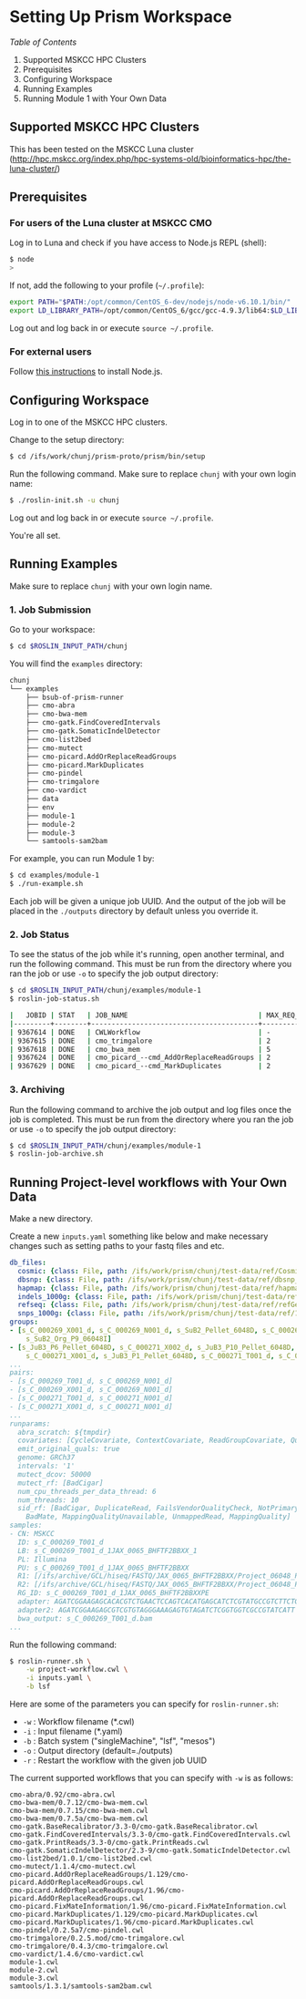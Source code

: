# Setting Up Prism Workspace

*Table of Contents*

1. Supported MSKCC HPC Clusters
1. Prerequisites
1. Configuring Workspace
1. Running Examples
1. Running Module 1 with Your Own Data

## Supported MSKCC HPC Clusters

This has been tested on the MSKCC Luna cluster (http://hpc.mskcc.org/index.php/hpc-systems-old/bioinformatics-hpc/the-luna-cluster/)

## Prerequisites

### For users of the Luna cluster at MSKCC CMO

Log in to Luna and check if you have access to Node.js REPL (shell):

```bash
$ node
>
```

If not, add the following to your profile (`~/.profile`):

```bash
export PATH="$PATH:/opt/common/CentOS_6-dev/nodejs/node-v6.10.1/bin/"
export LD_LIBRARY_PATH=/opt/common/CentOS_6/gcc/gcc-4.9.3/lib64:$LD_LIBRARY_PATH
```

Log out and log back in or execute `source ~/.profile`.

### For external users

Follow [this instructions](./prerequisites.md) to install Node.js.

## Configuring Workspace

Log in to one of the MSKCC HPC clusters.

Change to the setup directory:

```bash
$ cd /ifs/work/chunj/prism-proto/prism/bin/setup
```

Run the following command. Make sure to replace `chunj` with your own login name:

```bash
$ ./roslin-init.sh -u chunj
```

Log out and log back in or execute `source ~/.profile`.

You're all set.

## Running Examples

Make sure to replace `chunj` with your own login name.

### 1. Job Submission

Go to your workspace:

```bash
$ cd $ROSLIN_INPUT_PATH/chunj
```

You will find the `examples` directory:

```bash
chunj
└── examples
    ├── bsub-of-prism-runner
    ├── cmo-abra
    ├── cmo-bwa-mem
    ├── cmo-gatk.FindCoveredIntervals
    ├── cmo-gatk.SomaticIndelDetector
    ├── cmo-list2bed
    ├── cmo-mutect
    ├── cmo-picard.AddOrReplaceReadGroups
    ├── cmo-picard.MarkDuplicates
    ├── cmo-pindel
    ├── cmo-trimgalore
    ├── cmo-vardict
    ├── data
    ├── env
    ├── module-1
    ├── module-2
    ├── module-3
    └── samtools-sam2bam
```

For example, you can run Module 1 by:

```bash
$ cd examples/module-1
$ ./run-example.sh
```

Each job will be given a unique job UUID. And the output of the job will be placed in the `./outputs` directory by default unless you override it. 

### 2. Job Status

To see the status of the job while it's running, open another terminal, and run the following command. This must be run from the directory where you ran the job or use `-o` to specify the job output directory:

```bash
$ cd $ROSLIN_INPUT_PATH/chunj/examples/module-1
$ roslin-job-status.sh

|   JOBID | STAT   | JOB_NAME                                | MAX_REQ_PROC   | EXEC_HOST   |
|---------+--------+-----------------------------------------+----------------+-------------|
| 9367614 | DONE   | CWLWorkflow                             | -              | u35         |
| 9367615 | DONE   | cmo_trimgalore                          | 2              | 2*u35       |
| 9367618 | DONE   | cmo_bwa_mem                             | 5              | 5*u35       |
| 9367624 | DONE   | cmo_picard_--cmd_AddOrReplaceReadGroups | 2              | 2*u35       |
| 9367629 | DONE   | cmo_picard_--cmd_MarkDuplicates         | 2              | 2*u35       |
```

### 3. Archiving

Run the following command to archive the job output and log files once the job is completed. This must be run from the directory where you ran the job or use `-o` to specify the job output directory:

```bash
$ cd $ROSLIN_INPUT_PATH/chunj/examples/module-1
$ roslin-job-archive.sh
```

## Running Project-level workflows with Your Own Data

Make a new directory.

Create a new `inputs.yaml` something like below and make necessary changes such as setting paths to your fastq files and etc.

```yaml
db_files:
  cosmic: {class: File, path: /ifs/work/prism/chunj/test-data/ref/CosmicCodingMuts_v67_b37_20131024__NDS.vcf}
  dbsnp: {class: File, path: /ifs/work/prism/chunj/test-data/ref/dbsnp_138.b37.excluding_sites_after_129.vcf}
  hapmap: {class: File, path: /ifs/work/prism/chunj/test-data/ref/hapmap_3.3.b37.vcf}
  indels_1000g: {class: File, path: /ifs/work/prism/chunj/test-data/ref/Mills_and_1000G_gold_standard.indels.b37.vcf}
  refseq: {class: File, path: /ifs/work/prism/chunj/test-data/ref/refGene_b37.sorted.txt}
  snps_1000g: {class: File, path: /ifs/work/prism/chunj/test-data/ref/1000G_phase1.snps.high_confidence.b37.vcf}
groups:
- [s_C_000269_X001_d, s_C_000269_N001_d, s_SuB2_Pellet_6048D, s_C_000269_T001_d,
    s_SuB2_Org_P9_06048I]
- [s_JuB3_P6_Pellet_6048D, s_C_000271_X002_d, s_JuB3_P10_Pellet_6048D,
    s_C_000271_X001_d, s_JuB3_P1_Pellet_6048D, s_C_000271_T001_d, s_C_000271_N001_d]
...
pairs:
- [s_C_000269_T001_d, s_C_000269_N001_d]
- [s_C_000269_X001_d, s_C_000269_N001_d]
- [s_C_000271_T001_d, s_C_000271_N001_d]
- [s_C_000271_X001_d, s_C_000271_N001_d]
...
runparams:
  abra_scratch: ${tmpdir}
  covariates: [CycleCovariate, ContextCovariate, ReadGroupCovariate, QualityScoreCovariate]
  emit_original_quals: true
  genome: GRCh37
  intervals: '1'
  mutect_dcov: 50000
  mutect_rf: [BadCigar]
  num_cpu_threads_per_data_thread: 6
  num_threads: 10
  sid_rf: [BadCigar, DuplicateRead, FailsVendorQualityCheck, NotPrimaryAlignment,
    BadMate, MappingQualityUnavailable, UnmappedRead, MappingQuality]
samples:
- CN: MSKCC
  ID: s_C_000269_T001_d
  LB: s_C_000269_T001_d_1JAX_0065_BHFTF2BBXX_1
  PL: Illumina
  PU: s_C_000269_T001_d_1JAX_0065_BHFTF2BBXX
  R1: [/ifs/archive/GCL/hiseq/FASTQ/JAX_0065_BHFTF2BBXX/Project_06048_P/Sample_DS-blorg-006-T_IGO_06048_P_7/DS-blorg-006-T_IGO_06048_P_7_S33_L004_R1_001.fastq.gz]
  R2: [/ifs/archive/GCL/hiseq/FASTQ/JAX_0065_BHFTF2BBXX/Project_06048_P/Sample_DS-blorg-006-T_IGO_06048_P_7/DS-blorg-006-T_IGO_06048_P_7_S33_L004_R2_001.fastq.gz]
  RG_ID: s_C_000269_T001_d_1JAX_0065_BHFTF2BBXXPE
  adapter: AGATCGGAAGAGCACACGTCTGAACTCCAGTCACATGAGCATCTCGTATGCCGTCTTCTGCTTG
  adapter2: AGATCGGAAGAGCGTCGTGTAGGGAAAGAGTGTAGATCTCGGTGGTCGCCGTATCATT
  bwa_output: s_C_000269_T001_d.bam
...
```

Run the following command:

```bash
$ roslin-runner.sh \
    -w project-workflow.cwl \
    -i inputs.yaml \
    -b lsf
```

Here are some of the parameters you can specify for `roslin-runner.sh`:

- `-w` : Workflow filename (*.cwl)
- `-i` : Input filename (*.yaml)
- `-b` : Batch system ("singleMachine", "lsf", "mesos")
- `-o` : Output directory (default=./outputs)
- `-r` : Restart the workflow with the given job UUID

The current supported workflows that you can specify with `-w` is as follows:

```
cmo-abra/0.92/cmo-abra.cwl
cmo-bwa-mem/0.7.12/cmo-bwa-mem.cwl
cmo-bwa-mem/0.7.15/cmo-bwa-mem.cwl
cmo-bwa-mem/0.7.5a/cmo-bwa-mem.cwl
cmo-gatk.BaseRecalibrator/3.3-0/cmo-gatk.BaseRecalibrator.cwl
cmo-gatk.FindCoveredIntervals/3.3-0/cmo-gatk.FindCoveredIntervals.cwl
cmo-gatk.PrintReads/3.3-0/cmo-gatk.PrintReads.cwl
cmo-gatk.SomaticIndelDetector/2.3-9/cmo-gatk.SomaticIndelDetector.cwl
cmo-list2bed/1.0.1/cmo-list2bed.cwl
cmo-mutect/1.1.4/cmo-mutect.cwl
cmo-picard.AddOrReplaceReadGroups/1.129/cmo-picard.AddOrReplaceReadGroups.cwl
cmo-picard.AddOrReplaceReadGroups/1.96/cmo-picard.AddOrReplaceReadGroups.cwl
cmo-picard.FixMateInformation/1.96/cmo-picard.FixMateInformation.cwl
cmo-picard.MarkDuplicates/1.129/cmo-picard.MarkDuplicates.cwl
cmo-picard.MarkDuplicates/1.96/cmo-picard.MarkDuplicates.cwl
cmo-pindel/0.2.5a7/cmo-pindel.cwl
cmo-trimgalore/0.2.5.mod/cmo-trimgalore.cwl
cmo-trimgalore/0.4.3/cmo-trimgalore.cwl
cmo-vardict/1.4.6/cmo-vardict.cwl
module-1.cwl
module-2.cwl
module-3.cwl
samtools/1.3.1/samtools-sam2bam.cwl
```
